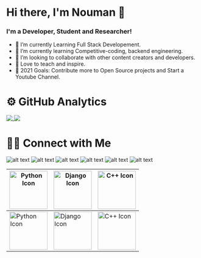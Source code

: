 # Hi there, I'm Nouman 👋

### I'm a Developer, Student and Researcher!

* 🔭 I’m currently Learning Full Stack Developement.
* 🌱 I’m currently learning Competitive-coding, backend engineering.
* 👯 I’m looking to collaborate with other content creators and developers.
* 📢 Love to teach and inspire.
* 🥅 2021 Goals: Contribute more to Open Source projects and Start a Youtube Channel.


# ⚙️ GitHub Analytics

<a href="https://github.com/anuraghazra/github-readme-stats">
  <img align="Top" src="https://github-readme-stats.vercel.app/api?username=Nouman945&show_icons=true&theme=gruvbox" />
</a>
<a href="https://github.com/anuraghazra/convoychat">
  <img align="Top" src="https://github-readme-stats.vercel.app/api/top-langs/?username=anuraghazra&layout=compact&https://github.com/anuraghazra/github-readme-stats" />
</a>

# 🤝🏻 Connect with Me

![alt text][1.1]
![alt text][2.1]
![alt text][3.1]
![alt text][4.1]
![alt text][5.1]
![alt text][6.1]

<!-- icons with padding -->

[1.1]: http://i.imgur.com/tXSoThF.png (twitter icon with padding)
[2.1]: http://i.imgur.com/P3YfQoD.png (facebook icon with padding)
[3.1]: http://i.imgur.com/yCsTjba.png (google plus icon with padding)
[4.1]: http://i.imgur.com/YckIOms.png (tumblr icon with padding)
[5.1]: http://i.imgur.com/1AGmwO3.png (dribbble icon with padding)
[6.1]: http://i.imgur.com/0o48UoR.png (github icon with padding)

| <img alt ="Python Icon " src="t.ly/749G" height="100" > | <img alt ="Django Icon " src="t.ly/qeq7" height="100" > | <img alt ="C++ Icon " src="t.ly/14FU" height="100" > |
| ---      | ---       |  ---      |
| <img alt ="Python Icon " src="t.ly/749G" height="100" > | <img alt ="Django Icon " src="t.ly/qeq7" height="100" > | <img alt ="C++ Icon " src="t.ly/14FU" height="100" > |

